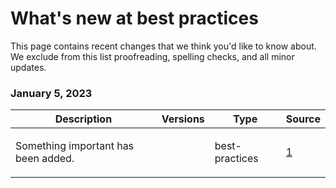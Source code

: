 # What's new at best practices

This page contains recent changes that we think you'd like to know about. We exclude from this list proofreading, spelling checks, and all minor updates.

### January 5, 2023

<table>
  <thead>
    <tr>
      <th>Description</th>
      <th>Versions</th>
      <th>Type</th>
      <th>Source</th>
    </tr>
  </thead>
  <tbody>
    <tr>
      <td><p>Something important has been added.</p>
</td>
      <td></td>
      <td>best-practices</td>
      <td><a href="https://github.com/magento-devdocs/commerce-operations.en/pull/1">1</a></td>
    </tr>
  </tbody>
</table><!-- date_group --><!-- month_group --><!-- year_group -->
